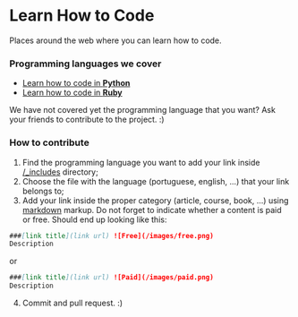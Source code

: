 Learn How to Code
=================

Places around the web where you can learn how to code.

### Programming languages we cover
* [Learn how to code in **Python**](http://learnhowtocode.in/python/)
* [Learn how to code in **Ruby**](http://learnhowtocode.in/ruby/)

We have not covered yet the programming language that you want? Ask your friends to contribute to the project. :)

### How to contribute
1. Find the programming language you want to add your link inside [/_includes](https://github.com/recarreira/learnhowtocode.in/tree/master/_includes) directory;
2. Choose the file with the language (portuguese, english, ...) that your link belongs to;
3. Add your link inside the proper category (article, course, book, ...) using [markdown](http://en.wikipedia.org/wiki/Markdown) markup. Do not forget to indicate whether a content is paid or free. Should end up looking like this:

  ```markdown
  ###[link title](link url) ![Free](/images/free.png)
  Description
  ```
  or

  ```markdown
  ###[link title](link url) ![Paid](/images/paid.png)
  Description
  ```

4. Commit and pull request. :)
